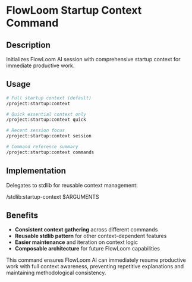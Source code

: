# FlowLoom Startup Context Command

## Description
Initializes FlowLoom AI session with comprehensive startup context for immediate productive work.

## Usage
```bash
# Full startup context (default)
/project:startup:context

# Quick essential context only  
/project:startup:context quick

# Recent session focus
/project:startup:context session

# Command reference summary
/project:startup:context commands
```

## Implementation
Delegates to stdlib for reusable context management:

/stdlib:startup-context $ARGUMENTS

## Benefits
- **Consistent context gathering** across different commands
- **Reusable stdlib pattern** for other context-dependent features
- **Easier maintenance** and iteration on context logic
- **Composable architecture** for future FlowLoom capabilities

This command ensures FlowLoom AI can immediately resume productive work with full context awareness, preventing repetitive explanations and maintaining methodological consistency.